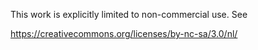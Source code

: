 This work is explicitly limited to non-commercial use. See

https://creativecommons.org/licenses/by-nc-sa/3.0/nl/
